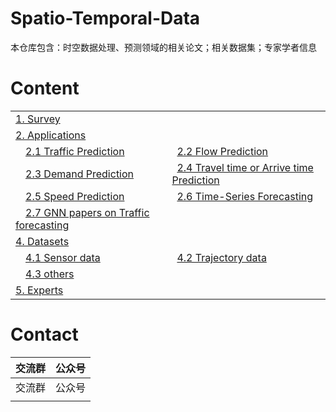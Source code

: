 # Spatio-Temporal-Data  
本仓库包含：时空数据处理、预测领域的相关论文；相关数据集；专家学者信息  

# Content 

<table>
<tr><td colspan="2"><a href=".\/md\/Survey.md">1. Survey</a></td></tr> 
<tr><td colspan="2"><a href="#applications">2. Applications</a></td></tr> 
<tr>
    <td>&emsp;<a href="#traffic-prediction">2.1 Traffic Prediction</a></td>
    <td>&ensp;<a href=".\/md\/Flows_Prediction.md">2.2 Flow Prediction</a></td>
</tr> 
<tr>
    <td>&emsp;<a href=".\/md\/Demand_Prediction.md">2.3 Demand Prediction</a></td>
    <td>&ensp;<a href="#travel-time-or-arrive-time-prediction">2.4 Travel time or Arrive time Prediction</a></td>
</tr>
<tr>
	  <td>&emsp;<a href="#speed-prediction">2.5 Speed Prediction</a></td>
    <td>&ensp;<a href="#time-series-forecasting">2.6 Time-Series Forecasting</a></td>    
</tr>
<tr>
	  <td>&emsp;<a href=".\/md\/GNN.md">2.7 GNN papers on Traffic forecasting</a></td>
    <td>&ensp;<a href=""></a></td>    
</tr>
<tr><td colspan="2"><a href="#datasets">4. Datasets</a></td></tr>
<tr>
    <td>&emsp;<a href="#sensor-data">4.1 Sensor data</a></td>
    <td>&ensp;<a href="#trajectory-data">4.2 Trajectory data</a></td>
</tr> 
<tr>
    <td>&emsp;<a href="#Others">4.3 others</a></td>
    <td>&ensp;<a href=""> </a></td>
</tr> 
<tr><td colspan="2"><a href="#experts">5. Experts</a></td></tr> 
</table> 





# Contact

| **交流群** | **公众号** |
| :--------: | :--------: |
|     交流群       |    公众号        |
|            |            |